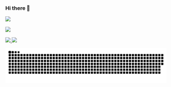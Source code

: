 ### Hi there 👋
    
<p align="center">
    <p>
    <a herf="https://b23.tv/mOK9WD">
    <img src="https://img.shields.io/badge/bilibili-%E2%89%A5%20200%20follows-red"/>
    </a>
    </p>
    <p>
    <a herf="http://www.coolapk.com/u/2899433">
    <img src="https://img.shields.io/badge/coolapk-%E2%89%A5%201500%20follows-brightgreen"/>
    </a>
</p>

  <a href="https://github.com/xiaoji235">
    <img src="https://github-readme-stats.vercel.app/api?username=xiaoji235&theme=gruvbox&show_icons=true" />
    <img src="https://cdn.jsdelivr.net/gh/xiaoji235/xiaoji235/morty.png">
  </a>
  
  <p align="center">
    <a href="https://github.com/marketplace/actions/generate-snake-game-from-github-contribution-grid">
    <img src="https://github.com/xiaoji235/xiaoji235/blob/main/github-user-contribution.svg" 
       alt="Contribution eating Snake" />
    </a>
  </p>
